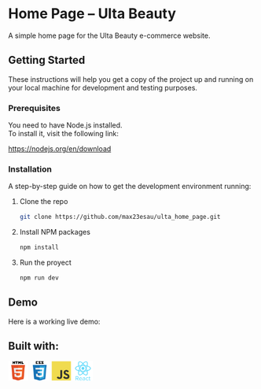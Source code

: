 # Home Page – Ulta Beauty

A simple home page for the Ulta Beauty e-commerce website.

## Getting Started

These instructions will help you get a copy of the project up and running on your local machine for development and testing purposes.

### Prerequisites

You need to have Node.js installed.  
To install it, visit the following link:

[https://nodejs.org/en/download  ](https://nodejs.org/en/download)



### Installation

A step-by-step guide on how to get the development environment running:

1. Clone the repo
   ```sh
   git clone https://github.com/max23esau/ulta_home_page.git
   ```
2. Install NPM packages
   ```sh
   npm install
   ```
3. Run the proyect
    ```sh
    npm run dev
    ```

## Demo
Here is a working live demo: 


## Built with: 

<img src="https://raw.githubusercontent.com/devicons/devicon/master/icons/html5/html5-original-wordmark.svg" alt="html5" width="40" height="40"/>
<img src="https://raw.githubusercontent.com/devicons/devicon/master/icons/css3/css3-original-wordmark.svg" alt="css3" width="40" height="40"/>
<img src="https://raw.githubusercontent.com/devicons/devicon/master/icons/javascript/javascript-original.svg" alt="javascript" width="40" height="40"/>
<img src="https://raw.githubusercontent.com/devicons/devicon/master/icons/react/react-original-wordmark.svg" alt="react" width="40" height="40"/> 

